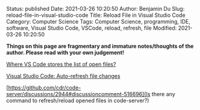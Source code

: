 Status: published
Date: 2021-03-26 10:20:50
Author: Benjamin Du
Slug: reload-file-in-visual-studio-code
Title: Reload File in Visual Studio Code
Category: Computer Science
Tags: Computer Science, programming, IDE, software, Visual Studio Code, VSCode, reload, refresh, file
Modified: 2021-03-26 10:20:50

**Things on this page are fragmentary and immature notes/thoughts of the author. Please read with your own judgement!**


[Where VS Code stores the list of open files?](https://stackoverflow.com/questions/48014141/where-vs-code-stores-the-list-of-open-files)

[Visual Studio Code: Auto-refresh file changes](https://stackoverflow.com/questions/30078077/visual-studio-code-auto-refresh-file-changes#:~:text=3%20Answers&text=VSCode%20will%20never%20refresh%20the,way%20to%20disable%20this%20behaviour.)

[https://github.com/cdr/code-server/discussions/2944#discussioncomment-516696](Is there any command to refresh/reload opened files in code-server?)


